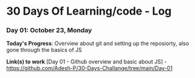 # 30 Days Of Learning/code - Log

### Day 01: October 23, Monday

**Today's Progress**: Overview about git and setting up the reposiorty, also gone through the basics of JS 


**Link(s) to work**
[Day 01 - Github overview and basic about JS] - https://github.com/Adesh-P/30-Days-Challange/tree/main/Day-01
